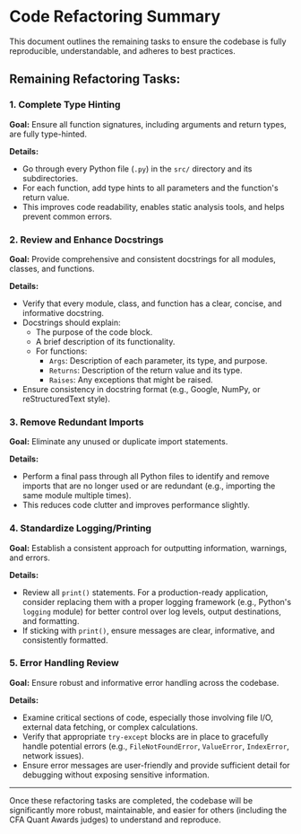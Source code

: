 # Code Refactoring Summary

This document outlines the remaining tasks to ensure the codebase is fully reproducible, understandable, and adheres to best practices.

## Remaining Refactoring Tasks:

### 1. Complete Type Hinting

**Goal:** Ensure all function signatures, including arguments and return types, are fully type-hinted.

**Details:**
- Go through every Python file (`.py`) in the `src/` directory and its subdirectories.
- For each function, add type hints to all parameters and the function's return value.
- This improves code readability, enables static analysis tools, and helps prevent common errors.

### 2. Review and Enhance Docstrings

**Goal:** Provide comprehensive and consistent docstrings for all modules, classes, and functions.

**Details:**
- Verify that every module, class, and function has a clear, concise, and informative docstring.
- Docstrings should explain:
    - The purpose of the code block.
    - A brief description of its functionality.
    - For functions:
        - `Args`: Description of each parameter, its type, and purpose.
        - `Returns`: Description of the return value and its type.
        - `Raises`: Any exceptions that might be raised.
- Ensure consistency in docstring format (e.g., Google, NumPy, or reStructuredText style).

### 3. Remove Redundant Imports

**Goal:** Eliminate any unused or duplicate import statements.

**Details:**
- Perform a final pass through all Python files to identify and remove imports that are no longer used or are redundant (e.g., importing the same module multiple times).
- This reduces code clutter and improves performance slightly.

### 4. Standardize Logging/Printing

**Goal:** Establish a consistent approach for outputting information, warnings, and errors.

**Details:**
- Review all `print()` statements. For a production-ready application, consider replacing them with a proper logging framework (e.g., Python's `logging` module) for better control over log levels, output destinations, and formatting.
- If sticking with `print()`, ensure messages are clear, informative, and consistently formatted.

### 5. Error Handling Review

**Goal:** Ensure robust and informative error handling across the codebase.

**Details:**
- Examine critical sections of code, especially those involving file I/O, external data fetching, or complex calculations.
- Verify that appropriate `try-except` blocks are in place to gracefully handle potential errors (e.g., `FileNotFoundError`, `ValueError`, `IndexError`, network issues).
- Ensure error messages are user-friendly and provide sufficient detail for debugging without exposing sensitive information.

---

Once these refactoring tasks are completed, the codebase will be significantly more robust, maintainable, and easier for others (including the CFA Quant Awards judges) to understand and reproduce.